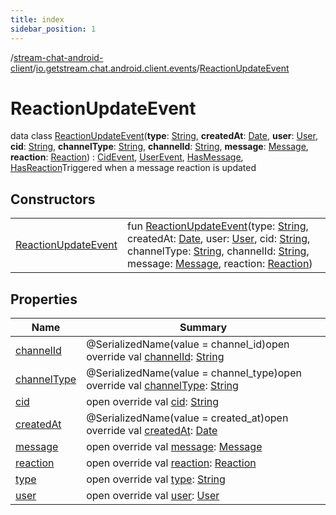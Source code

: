 ```yaml
---
title: index
sidebar_position: 1
---
```

/[stream-chat-android-client](../../index.md)/[io.getstream.chat.android.client.events](../index.md)/[ReactionUpdateEvent](index.md)  
  
  
  
# ReactionUpdateEvent  
data class [ReactionUpdateEvent](index.md)(**type**: [String](https://kotlinlang.org/api/latest/jvm/stdlib/kotlin/-string/index.html), **createdAt**: [Date](https://developer.android.com/reference/kotlin/java/util/Date.html), **user**: [User](../../io.getstream.chat.android.client.models/User/index.md), **cid**: [String](https://kotlinlang.org/api/latest/jvm/stdlib/kotlin/-string/index.html), **channelType**: [String](https://kotlinlang.org/api/latest/jvm/stdlib/kotlin/-string/index.html), **channelId**: [String](https://kotlinlang.org/api/latest/jvm/stdlib/kotlin/-string/index.html), **message**: [Message](../../io.getstream.chat.android.client.models/Message/index.md), **reaction**: [Reaction](../../io.getstream.chat.android.client.models/Reaction/index.md)) : [CidEvent](../CidEvent/index.md), [UserEvent](../UserEvent/index.md), [HasMessage](../HasMessage/index.md), [HasReaction](../HasReaction/index.md)Triggered when a message reaction is updated  
  
## Constructors  
  
| | |
|---|---|
| <a name="io.getstream.chat.android.client.events/ReactionUpdateEvent/ReactionUpdateEvent/#kotlin.String#java.util.Date#io.getstream.chat.android.client.models.User#kotlin.String#kotlin.String#kotlin.String#io.getstream.chat.android.client.models.Message#io.getstream.chat.android.client.models.Reaction/PointingToDeclaration/"></a>[ReactionUpdateEvent](ReactionUpdateEvent.md)| <a name="io.getstream.chat.android.client.events/ReactionUpdateEvent/ReactionUpdateEvent/#kotlin.String#java.util.Date#io.getstream.chat.android.client.models.User#kotlin.String#kotlin.String#kotlin.String#io.getstream.chat.android.client.models.Message#io.getstream.chat.android.client.models.Reaction/PointingToDeclaration/"></a>fun [ReactionUpdateEvent](ReactionUpdateEvent.md)(type: [String](https://kotlinlang.org/api/latest/jvm/stdlib/kotlin/-string/index.html), createdAt: [Date](https://developer.android.com/reference/kotlin/java/util/Date.html), user: [User](../../io.getstream.chat.android.client.models/User/index.md), cid: [String](https://kotlinlang.org/api/latest/jvm/stdlib/kotlin/-string/index.html), channelType: [String](https://kotlinlang.org/api/latest/jvm/stdlib/kotlin/-string/index.html), channelId: [String](https://kotlinlang.org/api/latest/jvm/stdlib/kotlin/-string/index.html), message: [Message](../../io.getstream.chat.android.client.models/Message/index.md), reaction: [Reaction](../../io.getstream.chat.android.client.models/Reaction/index.md))|
  
  
## Properties  
  
|  Name |  Summary | 
|---|---|
| <a name="io.getstream.chat.android.client.events/ReactionUpdateEvent/channelId/#/PointingToDeclaration/"></a>[channelId](channelId.md)| <a name="io.getstream.chat.android.client.events/ReactionUpdateEvent/channelId/#/PointingToDeclaration/"></a>@SerializedName(value = channel_id)open override val [channelId](channelId.md): [String](https://kotlinlang.org/api/latest/jvm/stdlib/kotlin/-string/index.html)|
| <a name="io.getstream.chat.android.client.events/ReactionUpdateEvent/channelType/#/PointingToDeclaration/"></a>[channelType](channelType.md)| <a name="io.getstream.chat.android.client.events/ReactionUpdateEvent/channelType/#/PointingToDeclaration/"></a>@SerializedName(value = channel_type)open override val [channelType](channelType.md): [String](https://kotlinlang.org/api/latest/jvm/stdlib/kotlin/-string/index.html)|
| <a name="io.getstream.chat.android.client.events/ReactionUpdateEvent/cid/#/PointingToDeclaration/"></a>[cid](cid.md)| <a name="io.getstream.chat.android.client.events/ReactionUpdateEvent/cid/#/PointingToDeclaration/"></a>open override val [cid](cid.md): [String](https://kotlinlang.org/api/latest/jvm/stdlib/kotlin/-string/index.html)|
| <a name="io.getstream.chat.android.client.events/ReactionUpdateEvent/createdAt/#/PointingToDeclaration/"></a>[createdAt](createdAt.md)| <a name="io.getstream.chat.android.client.events/ReactionUpdateEvent/createdAt/#/PointingToDeclaration/"></a>@SerializedName(value = created_at)open override val [createdAt](createdAt.md): [Date](https://developer.android.com/reference/kotlin/java/util/Date.html)|
| <a name="io.getstream.chat.android.client.events/ReactionUpdateEvent/message/#/PointingToDeclaration/"></a>[message](message.md)| <a name="io.getstream.chat.android.client.events/ReactionUpdateEvent/message/#/PointingToDeclaration/"></a>open override val [message](message.md): [Message](../../io.getstream.chat.android.client.models/Message/index.md)|
| <a name="io.getstream.chat.android.client.events/ReactionUpdateEvent/reaction/#/PointingToDeclaration/"></a>[reaction](reaction.md)| <a name="io.getstream.chat.android.client.events/ReactionUpdateEvent/reaction/#/PointingToDeclaration/"></a>open override val [reaction](reaction.md): [Reaction](../../io.getstream.chat.android.client.models/Reaction/index.md)|
| <a name="io.getstream.chat.android.client.events/ReactionUpdateEvent/type/#/PointingToDeclaration/"></a>[type](type.md)| <a name="io.getstream.chat.android.client.events/ReactionUpdateEvent/type/#/PointingToDeclaration/"></a>open override val [type](type.md): [String](https://kotlinlang.org/api/latest/jvm/stdlib/kotlin/-string/index.html)|
| <a name="io.getstream.chat.android.client.events/ReactionUpdateEvent/user/#/PointingToDeclaration/"></a>[user](user.md)| <a name="io.getstream.chat.android.client.events/ReactionUpdateEvent/user/#/PointingToDeclaration/"></a>open override val [user](user.md): [User](../../io.getstream.chat.android.client.models/User/index.md)|

